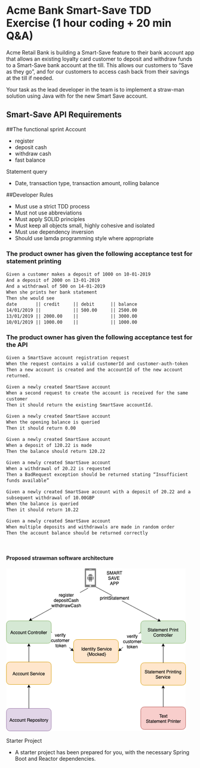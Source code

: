 # Acme Bank Smart-Save TDD Exercise (1 hour coding + 20 min Q&A)

Acme Retail Bank is building a Smart-Save feature to their bank account app that allows an existing loyalty card customer to deposit and withdraw funds to a Smart-Save bank account at the till.  This allows our customers to “Save as they go”, and for our customers to access cash back from their savings at the till if needed.

Your task as the lead developer in the team is to implement a straw-man solution using Java with for the new Smart Save account.  

## Smart-Save API Requirements 

##The functional sprint
Account
- register
- deposit cash
- withdraw cash
- fast balance

Statement query
- Date, transaction type, transaction amount, rolling balance

##Developer Rules
- Must use a strict TDD process
- Must not use abbreviations
- Must apply SOLID principles
- Must keep all objects small, highly cohesive and isolated
- Must use dependency inversion 
- Should use lamda programming style where appropriate
 

### The product owner has given the following acceptance test for statement printing
```
Given a customer makes a deposit of 1000 on 10-01-2019
And a deposit of 2000 on 13-01-2019
And a withdrawal of 500 on 14-01-2019
When she prints her bank statement
Then she would see
date       || credit     || debit      || balance
14/01/2019 ||            || 500.00     || 2500.00
13/01/2019 || 2000.00    ||            || 3000.00
10/01/2019 || 1000.00    ||            || 1000.00
```

### The product owner has given the following acceptance test for the API

```
Given a SmartSave account registration request 
When the request contains a valid customerId and customer-auth-token 
Then a new account is created and the accountId of the new account returned.
```

```
Given a newly created SmartSave account
When a second request to create the account is received for the same customer 
Then it should return the existing SmartSave accountId. 
```

```
Given a newly created SmartSave account 
When the opening balance is queried 
Then it should return 0.00
```

```
Given a newly created SmartSave account 
When a deposit of 120.22 is made 
Then the balance should return 120.22
```

```
Given a newly created SmartSave account 
When a withdrawal of 20.22 is requested 
Then a BadRequest exception should be returned stating “Insufficient funds available”
```

```
Given a newly created SmartSave account with a deposit of 20.22 and a subsequent withdrawal of 10.00GBP 
When the balance is queried 
Then it should return 10.22
```

```
Given a newly created SmartSave account 
When multiple deposits and withdrawals are made in random order 
Then the account balance should be returned correctly
```
 
#### Proposed strawman software architecture

![Architecture](./architecture.png?raw=true "Architecture Strawman")
 
Starter Project

- A starter project has been prepared for you, with the necessary Spring Boot and Reactor dependencies. 
